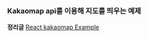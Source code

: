 ### Kakaomap api를 이용해 지도를 띄우는 예제

**정리글**
[React kakaomap Example](https://limjunho.github.io/2020/09/24/React_kakaomap_ex.html)
